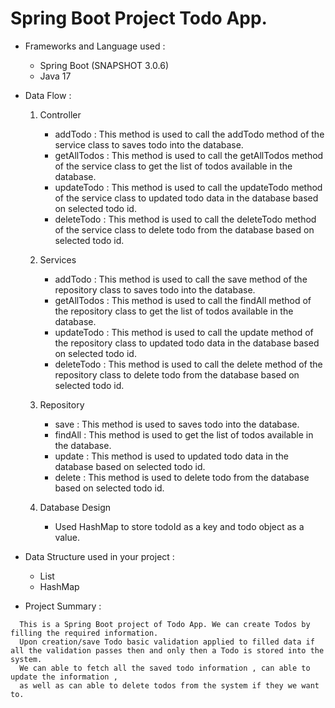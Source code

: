 # Spring Boot Project Todo App.

- Frameworks and Language used :
  - Spring Boot (SNAPSHOT 3.0.6)
  - Java 17

- Data Flow :
  1. Controller
      - addTodo : This method is used to call the addTodo method of the service class to saves todo into the database.
      - getAllTodos : This method is used to call the getAllTodos method of the service class to get the list of todos available in the database.
      - updateTodo : This method is used to call the updateTodo method of the service class to updated todo data in the database based on selected todo id.
      - deleteTodo :  This method is used to call the deleteTodo method of the service class to delete todo from the database based on selected todo id.
      
  2. Services
      - addTodo : This method is used to call the save method of the repository class to saves todo into the database.
      - getAllTodos : This method is used to call the findAll method of the repository class to get the list of todos available in the database.
      - updateTodo : This method is used to call the update method of the repository class to updated todo data in the database based on selected todo id.
      - deleteTodo : This method is used to call the delete method of the repository class to delete todo from the database based on selected todo id.
      
  3. Repository
      - save : This method is used to saves todo into the database.
      - findAll : This method is used to get the list of todos available in the database.
      - update : This method is used to updated todo data in the database  based on selected todo id.
      - delete : This method is used to delete todo from the database based on selected todo id.
      
  4. Database Design
      - Used HashMap to store todoId as a key and todo object as a value.
   
- Data Structure used in your project :
  - List
  - HashMap

- Project Summary :
```
  This is a Spring Boot project of Todo App. We can create Todos by filling the required information.
  Upon creation/save Todo basic validation applied to filled data if all the validation passes then and only then a Todo is stored into the system.
  We can able to fetch all the saved todo information , can able to update the information ,
  as well as can able to delete todos from the system if they we want to.
```
